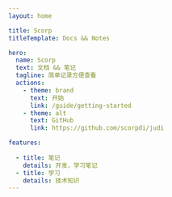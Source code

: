 ```yaml
---
layout: home

title: Scorp
titleTemplate: Docs && Notes

hero:
  name: Scorp
  text: 文档 && 笔记
  tagline: 简单记录方便查看
  actions:
    - theme: brand
      text: 开始
      link: /guide/getting-started
    - theme: alt
      text: GitHub
      link: https://github.com/scorpdi/judi

features:
  
  - title: 笔记
    details: 开发，学习笔记
  - title: 学习
    details: 技术知识
---
```

